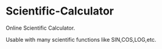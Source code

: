 # Scientific-Calculator
Online Scientific Calculator.

Usable with many scientific functions like SIN,COS,LOG,etc.
